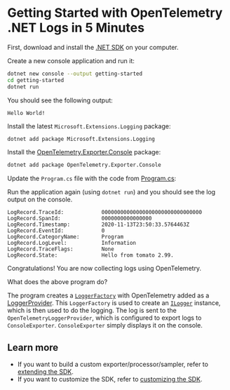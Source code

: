 # Getting Started with OpenTelemetry .NET Logs in 5 Minutes

First, download and install the [.NET
SDK](https://dotnet.microsoft.com/download) on your computer.

Create a new console application and run it:

```sh
dotnet new console --output getting-started
cd getting-started
dotnet run
```

You should see the following output:

```text
Hello World!
```

Install the latest `Microsoft.Extensions.Logging` package:

  ```sh
  dotnet add package Microsoft.Extensions.Logging
  ```

Install the
[OpenTelemetry.Exporter.Console](../../../src/OpenTelemetry.Exporter.Console/README.md)
package:

```sh
dotnet add package OpenTelemetry.Exporter.Console
```

Update the `Program.cs` file with the code from [Program.cs](./Program.cs):

Run the application again (using `dotnet run`) and you should see the log output
on the console.

```text
LogRecord.TraceId:            00000000000000000000000000000000
LogRecord.SpanId:             0000000000000000
LogRecord.Timestamp:          2020-11-13T23:50:33.5764463Z
LogRecord.EventId:            0
LogRecord.CategoryName:       Program
LogRecord.LogLevel:           Information
LogRecord.TraceFlags:         None
LogRecord.State:              Hello from tomato 2.99.
```

Congratulations! You are now collecting logs using OpenTelemetry.

What does the above program do?

The program creates a
[`LoggerFactory`](https://docs.microsoft.com/dotnet/api/microsoft.extensions.logging.iloggerfactory)
with OpenTelemetry added as a
[LoggerProvider](https://docs.microsoft.com/dotnet/core/extensions/logging-providers).
This `LoggerFactory` is used to create an
[`ILogger`](https://docs.microsoft.com/dotnet/api/microsoft.extensions.logging.ilogger)
instance, which is then used to do the logging. The log is sent to the
`OpenTelemetryLoggerProvider`, which is configured to export logs to
`ConsoleExporter`. `ConsoleExporter` simply displays it on the console.

## Learn more

* If you want to build a custom exporter/processor/sampler, refer to [extending
  the SDK](../extending-the-sdk/README.md).
* If you want to customize the SDK, refer to [customizing
  the SDK](../customizing-the-sdk/README.md).
